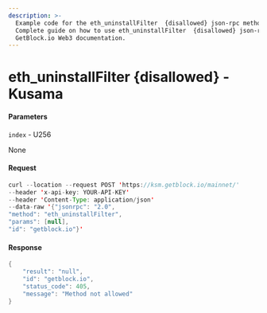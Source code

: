 ```yaml
---
description: >-
  Example code for the eth_uninstallFilter  {disallowed} json-rpc method.
  Сomplete guide on how to use eth_uninstallFilter  {disallowed} json-rpc in
  GetBlock.io Web3 documentation.
---
```


# eth\_uninstallFilter {disallowed} - Kusama

#### Parameters

`index` - U256

None

#### Request

```java
curl --location --request POST 'https://ksm.getblock.io/mainnet/' 
--header 'x-api-key: YOUR-API-KEY' 
--header 'Content-Type: application/json' 
--data-raw '{"jsonrpc": "2.0",
"method": "eth_uninstallFilter",
"params": [null],
"id": "getblock.io"}'
```

#### Response

```java
{
    "result": "null",
    "id": "getblock.io",
    "status_code": 405,
    "message": "Method not allowed"
}
```
